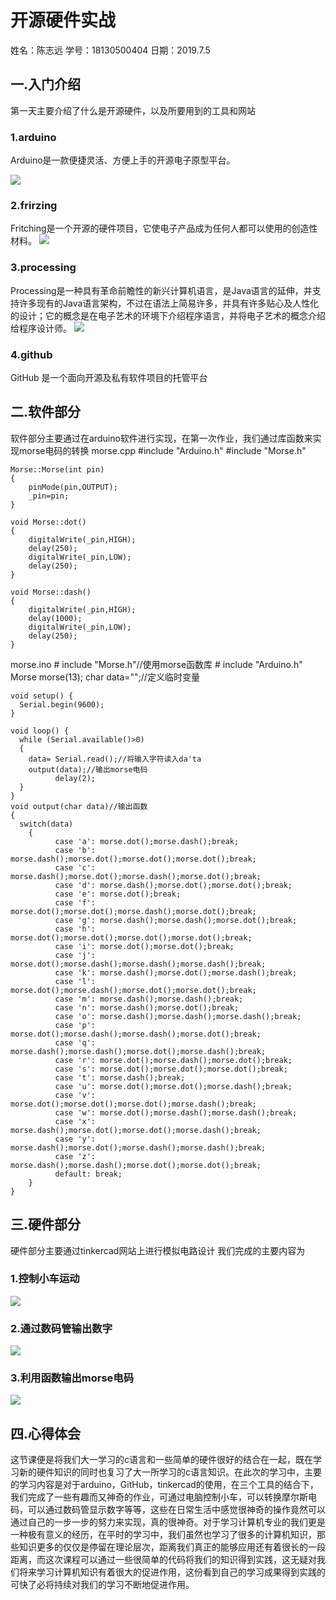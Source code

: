 # 开源硬件实战
姓名：陈志远
学号：18130500404
日期：2019.7.5

## 一.入门介绍
第一天主要介绍了什么是开源硬件，以及所要用到的工具和网站
### 1.arduino
Arduino是一款便捷灵活、方便上手的开源电子原型平台。

![](http://a3.qpic.cn/psb?/V13x7djK2k8uRX/tTDcnEVzeuy6UFr33vUyS9Li36BJdByYWK8IAOhcdpg!/m/dLYAAAAAAAAAnull&bo=vAM6AwAAAAADB6Q!&rf=photolist&t=5)
### 2.frirzing
Fritching是一个开源的硬件项目，它使电子产品成为任何人都可以使用的创造性材料。
![](http://a4.qpic.cn/psb?/V13x7djK2k8uRX/vSBVS*M01ZqCaomdZ7Pi12S0pjsDyz7ls2V3T8PSC0g!/m/dL8AAAAAAAAAnull&bo=8AXuAwAAAAADBzo!&rf=photolist&t=5)
### 3.processing
Processing是一种具有革命前瞻性的新兴计算机语言，是Java语言的延伸，并支持许多现有的Java语言架构，不过在语法上简易许多，并具有许多贴心及人性化的设计；它的概念是在电子艺术的环境下介绍程序语言，并将电子艺术的概念介绍给程序设计师。
![](http://a4.qpic.cn/psb?/V13x7djK2k8uRX/I4nvmazKn0P2YeD7tWvyfC6BVzN.NR9FIpK5LCG3ex0!/m/dMMAAAAAAAAAnull&bo=BgR6AwAAAAADB1k!&rf=photolist&t=5)
### 4.github
GitHub 是一个面向开源及私有软件项目的托管平台


## 二.软件部分
软件部分主要通过在arduino软件进行实现，在第一次作业，我们通过库函数来实现morse电码的转换
morse.cpp
    #include "Arduino.h"
    #include "Morse.h"
    
    Morse::Morse(int pin)
    {
    	pinMode(pin,OUTPUT);
    	_pin=pin;
    }
    
    void Morse::dot()
    {
    	digitalWrite(_pin,HIGH);
    	delay(250);
    	digitalWrite(_pin,LOW);
    	delay(250);
    }
    
    void Morse::dash()
    {
    	digitalWrite(_pin,HIGH);
    	delay(1000);
    	digitalWrite(_pin,LOW);
    	delay(250);
    }
morse.ino
    # include "Morse.h"//使用morse函数库
    # include "Arduino.h"
    Morse morse(13); 
    char data="";//定义临时变量
    
    void setup() {
      Serial.begin(9600);
    }
    
    void loop() {
      while (Serial.available()>0)
      {
        data= Serial.read();//将输入字符读入da'ta
        output(data);//输出morse电码
              delay(2);
      }
    }
    void output(char data)//输出函数
    {
      switch(data)
        {
              case 'a': morse.dot();morse.dash();break;
              case 'b': morse.dash();morse.dot();morse.dot();morse.dot();break;
              case 'c': morse.dash();morse.dot();morse.dash();morse.dot();break;
              case 'd': morse.dash();morse.dot();morse.dot();break;
              case 'e': morse.dot();break;
              case 'f': morse.dot();morse.dot();morse.dash();morse.dot();break;
              case 'g': morse.dash();morse.dash();morse.dot();break;
              case 'h': morse.dot();morse.dot();morse.dot();morse.dot();break;
              case 'i': morse.dot();morse.dot();break;
              case 'j': morse.dot();morse.dash();morse.dash();morse.dash();break;
              case 'k': morse.dash();morse.dot();morse.dash();break;
              case 'l': morse.dot();morse.dash();morse.dot();morse.dot();break;
              case 'm': morse.dash();morse.dash();break;
              case 'n': morse.dash();morse.dot();break;
              case 'o': morse.dash();morse.dash();morse.dash();break;
              case 'p': morse.dot();morse.dash();morse.dash();morse.dot();break;
              case 'q': morse.dash();morse.dash();morse.dot();morse.dash();break;
              case 'r': morse.dot();morse.dash();morse.dot();break;
              case 's': morse.dot();morse.dot();morse.dot();break;
              case 't': morse.dash();break;
              case 'u': morse.dot();morse.dot();morse.dash();break;
              case 'v': morse.dot();morse.dot();morse.dot();morse.dash();break;
              case 'w': morse.dot();morse.dash();morse.dash();break;
              case 'x': morse.dash();morse.dot();morse.dot();morse.dash();break;
              case 'y': morse.dash();morse.dot();morse.dash();morse.dash();break;
              case 'z': morse.dash();morse.dash();morse.dot();morse.dot();break;
              default: break;
        }
    }
## 三.硬件部分
硬件部分主要通过tinkercad网站上进行模拟电路设计
我们完成的主要内容为
### 1.控制小车运动
![](http://a2.qpic.cn/psb?/V13x7djK2k8uRX/GhuC2iNabr.M3xgy3LAg4eh.VP10H6.6M5zRDS60dy4!/m/dMUAAAAAAAAAnull&bo=fgTSAgAAAAADB4g!&rf=photolist&t=5)
### 2.通过数码管输出数字
![](http://a2.qpic.cn/psb?/V13x7djK2k8uRX/ggi4nXjQULG7wzOzbMlv4E5KtL0A4YOronWIEq9AP6M!/m/dDEBAAAAAAAAnull&bo=UwXfAgAAAAADB6k!&rf=photolist&t=5)
### 3.利用函数输出morse电码
![](http://a2.qpic.cn/psb?/V13x7djK2k8uRX/FFuJ.jAq0n3zCAySxj69F6CAC51x7CJXIyOl1pMmKfA!/m/dMUAAAAAAAAAnull&bo=rwTPAgAAAAADB0Q!&rf=photolist&t=5)
## 四.心得体会
这节课便是将我们大一学习的c语言和一些简单的硬件很好的结合在一起，既在学习新的硬件知识的同时也复习了大一所学习的c语言知识。在此次的学习中，主要的学习内容是对于arduino，GitHub，tinkercad的使用，在三个工具的结合下，我们完成了一些有趣而又神奇的作业，可通过电脑控制小车，可以转换摩尔斯电码，可以通过数码管显示数字等等，这些在日常生活中感觉很神奇的操作竟然可以通过自己的一步一步的努力来实现，真的很神奇。对于学习计算机专业的我们更是一种极有意义的经历，在平时的学习中，我们虽然也学习了很多的计算机知识，那些知识更多的仅仅是停留在理论层次，距离我们真正的能够应用还有着很长的一段距离，而这次课程可以通过一些很简单的代码将我们的知识得到实践，这无疑对我们将来学习计算机知识有着很大的促进作用，这份看到自己的学习成果得到实践的可快了必将持续对我们的学习不断地促进作用。
